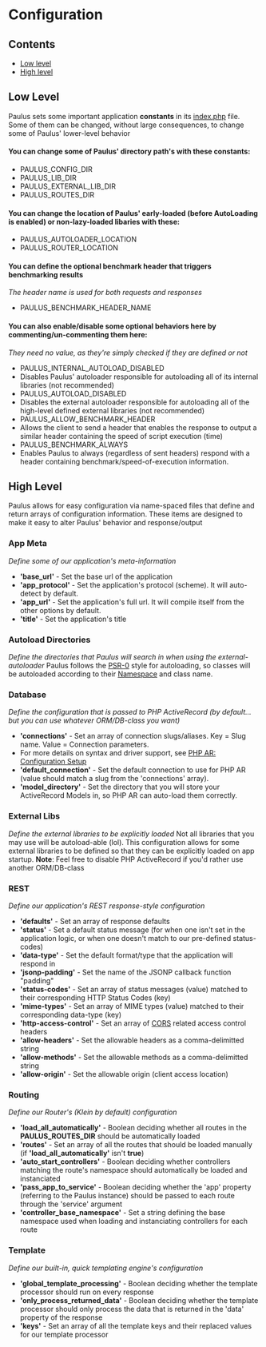 # Configuration

## Contents
- [Low level](#low-level)
- [High level](#high-level)

## Low Level

Paulus sets some important application **constants** in its [index.php](../index.php) file. Some of them can be changed, without large consequences, to change some of Paulus' lower-level behavior

#### You can change some of Paulus' directory path's with these constants:
- PAULUS_CONFIG_DIR
- PAULUS_LIB_DIR
- PAULUS_EXTERNAL_LIB_DIR
- PAULUS_ROUTES_DIR

#### You can change the location of Paulus' early-loaded (before AutoLoading is enabled) or non-lazy-loaded libaries with these:
- PAULUS_AUTOLOADER_LOCATION
- PAULUS_ROUTER_LOCATION

#### You can define the optional benchmark header that triggers benchmarking results
_The header name is used for both requests and responses_
- PAULUS_BENCHMARK_HEADER_NAME

#### You can also enable/disable some optional behaviors here by commenting/un-commenting them here:
_They need no value, as they're simply checked if they are defined or not_
- PAULUS_INTERNAL_AUTOLOAD_DISABLED
 - Disables Paulus' autoloader responsible for autoloading all of its internal libraries (not recommended)
- PAULUS_AUTOLOAD_DISABLED
 - Disables the external autoloader responsible for autoloading all of the high-level defined external libraries (not recommended)
- PAULUS_ALLOW_BENCHMARK_HEADER
 - Allows the client to send a header that enables the response to output a similar header containing the speed of script execution (time)
- PAULUS_BENCHMARK_ALWAYS
 - Enables Paulus to always (regardless of sent headers) respond with a header containing benchmark/speed-of-execution information.

## High Level

Paulus allows for easy configuration via name-spaced files that define and return arrays of configuration information. These items are designed to make it easy to alter Paulus' behavior and response/output

### App Meta
_Define some of our application's meta-information_
- **'base_url'** - Set the base url of the application
- **'app_protocol'** - Set the application's protocol (scheme). It will auto-detect by default.
- **'app_url'** - Set the application's full url. It will compile itself from the other options by default.
- **'title'** - Set the application's title

### Autoload Directories
_Define the directories that Paulus will search in when using the external-autoloader_
Paulus follows the [PSR-0](http://phpmaster.com/autoloading-and-the-psr-0-standard/) style for autoloading, so classes will be autoloaded according to their [Namespace](http://php.net/manual/en/language.namespaces.php) and class name.

### Database
_Define the configuration that is passed to PHP ActiveRecord (by default... but you can use whatever ORM/DB-class you want)_
- **'connections'** - Set an array of connection slugs/aliases. Key = Slug name. Value = Connection parameters.
 - For more details on syntax and driver support, see [PHP AR: Configuration Setup](http://www.phpactiverecord.org/projects/main/wiki/Configuration__Setup)
- **'default_connection'** - Set the default connection to use for PHP AR (value should match a slug from the 'connections' array).
- **'model_directory'** - Set the directory that you will store your ActiveRecord Models in, so PHP AR can auto-load them correctly.

### External Libs
_Define the external libraries to be explicitly loaded_
Not all libraries that you may use will be autoload-able (lol). This configuration allows for some external libraries to be defined so that they can be explicitly loaded on app startup.
**Note**: Feel free to disable PHP ActiveRecord if you'd rather use another ORM/DB-class

### REST
_Define our application's REST response-style configuration_
- **'defaults'** - Set an array of response defaults
 - **'status'** - Set a default status message (for when one isn't set in the application logic, or when one doesn't match to our pre-defined status-codes)
 - **'data-type'** - Set the default format/type that the application will respond in
 - **'jsonp-padding'** - Set the name of the JSONP callback function "padding"
- **'status-codes'** - Set an array of status messages (value) matched to their corresponding HTTP Status Codes (key)
- **'mime-types'** - Set an array of MIME types (value) matched to their corresponding data-type (key)
- **'http-access-control'** - Set an array of [CORS](http://en.wikipedia.org/wiki/Cross-origin_resource_sharing) related access control headers
 - **'allow-headers'** - Set the allowable headers as a comma-delimitted string
 - **'allow-methods'** - Set the allowable methods as a comma-delimitted string
 - **'allow-origin'** - Set the allowable origin (client access location)

### Routing
_Define our Router's (Klein by default) configuration_
- **'load_all_automatically'** - Boolean deciding whether all routes in the **PAULUS_ROUTES_DIR** should be automatically loaded
- **'routes'** - Set an array of all the routes that should be loaded manually (if **'load_all_automatically'** isn't **true**)
- **'auto_start_controllers'** - Boolean deciding whether controllers matching the route's namespace should automatically be loaded and instanciated
- **'pass_app_to_service'** - Boolean deciding whether the 'app' property (referring to the Paulus instance) should be passed to each route through the 'service' argument
- **'controller_base_namespace'** - Set a string defining the base namespace used when loading and instanciating controllers for each route

### Template
_Define our built-in, quick templating engine's configuration_
- **'global_template_processing'** - Boolean deciding whether the template processor should run on every response
- **'only_process_returned_data'** - Boolean deciding whether the template processor should only process the data that is returned in the 'data' property of the response
- **'keys'** - Set an array of all the template keys and their replaced values for our template processor
